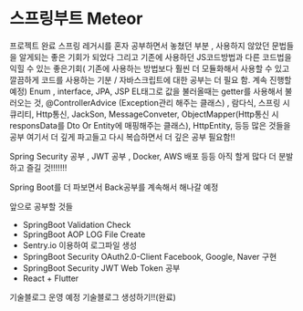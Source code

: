 # 스프링부트 Meteor

프로젝트 완료
스프링 레거시를 혼자 공부하면서 놓쳤던 부분 , 사용하지 않았던 문법들을 알게되는 좋은 기회가 되었다
그리고 기존에 사용하던 JS코드방법과 다른 코드법을 익힐 수 있는 좋은기회( 기존에 사용하는 방법보다 훨씬 더 모듈화해서 사용할 수 있고 깔끔하게 코드를 사용하는 기분 / 자바스크립트에 대한 공부는 더 필요 함. 계속 진행할 예정)
Enum , interface, JPA, JSP EL태그로 값을 불러올때는 getter를 사용해서 불러오는 것, @ControllerAdvice (Exception관리 해주는 클래스) , 람다식, 스프링 시큐리티,
Http통신, JackSon, MessageConveter, ObjectMapper(Http통신 시 responsData를 Dto Or Entity에 매핑해주는 클래스), HttpEntity, 등등 많은 것들을 공부 
여기서 더 깊게 파고들고 다시 복습하면서 더 깊은 공부 필요함!!

Spring Security 공부 , JWT 공부 , Docker, AWS 배포 등등 아직 할게 많다 더 분발하고 즐길 것!!!!!!! 


Spring Boot를 더 파보면서 Back공부를 계속해서 해나갈 예정

앞으로 공부할 것들
- SpringBoot Validation Check
- SpringBoot AOP LOG File Create
- Sentry.io 이용하여 로그파일 생성
- SpringBoot Security OAuth2.0-Client Facebook, Google, Naver 구현
- SpringBoot Security JWT Web Token 공부
-  React + Flutter

기술블로그 운영 예정 기술블로그 생성하기!!(완료)


